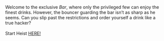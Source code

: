 Welcome to the exclusive *Bar*, where only the privileged few can enjoy the finest drinks. However, the bouncer guarding the bar isn’t as sharp as he seems. Can you slip past the restrictions and order yourself a drink like a true hacker?  
&nbsp;  
Start Heist [HERE!](http://103.178.153.113:40001)